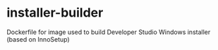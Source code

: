 # installer-builder
Dockerfile for image used to build Developer Studio Windows installer (based on InnoSetup)
